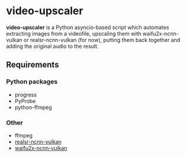# video-upscaler

**video-upscaler** is a Python asyncio-based script which automates extracting images from a videofile, upscaling them with waifu2x-ncnn-vulkan or realsr-ncnn-vulkan (for now), putting them back together and adding the original audio to the result.

## Requirements
### Python packages
* progress
* PyProbe
* python-ffmpeg

### Other
* ffmpeg
* [realsr-ncnn-vulkan](https://github.com/nihui/realsr-ncnn-vulkan)
* [waifu2x-ncnn-vulkan](https://github.com/nihui/waifu2x-ncnn-vulkan)
